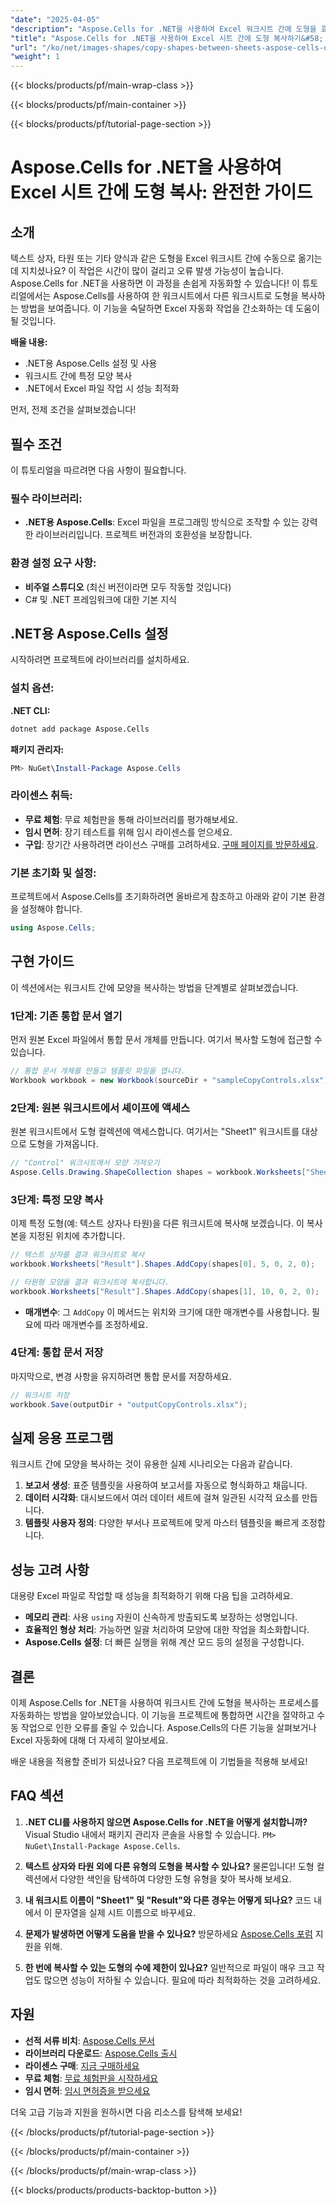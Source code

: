 ```yaml
---
"date": "2025-04-05"
"description": "Aspose.Cells for .NET을 사용하여 Excel 워크시트 간에 도형을 효율적으로 복사하는 방법을 알아보세요. 데이터 시각화 작업을 간소화하고 반복적인 프로세스를 자동화하세요."
"title": "Aspose.Cells for .NET을 사용하여 Excel 시트 간에 도형 복사하기&#58; 완벽한 가이드"
"url": "/ko/net/images-shapes/copy-shapes-between-sheets-aspose-cells-dotnet/"
"weight": 1
---
```


{{< blocks/products/pf/main-wrap-class >}}

{{< blocks/products/pf/main-container >}}

{{< blocks/products/pf/tutorial-page-section >}}


# Aspose.Cells for .NET을 사용하여 Excel 시트 간에 도형 복사: 완전한 가이드

## 소개

텍스트 상자, 타원 또는 기타 양식과 같은 도형을 Excel 워크시트 간에 수동으로 옮기는 데 지치셨나요? 이 작업은 시간이 많이 걸리고 오류 발생 가능성이 높습니다. Aspose.Cells for .NET을 사용하면 이 과정을 손쉽게 자동화할 수 있습니다! 이 튜토리얼에서는 Aspose.Cells를 사용하여 한 워크시트에서 다른 워크시트로 도형을 복사하는 방법을 보여줍니다. 이 기능을 숙달하면 Excel 자동화 작업을 간소화하는 데 도움이 될 것입니다.

**배울 내용:**
- .NET용 Aspose.Cells 설정 및 사용
- 워크시트 간에 특정 모양 복사
- .NET에서 Excel 파일 작업 시 성능 최적화

먼저, 전제 조건을 살펴보겠습니다!

## 필수 조건

이 튜토리얼을 따르려면 다음 사항이 필요합니다.

### 필수 라이브러리:
- **.NET용 Aspose.Cells**: Excel 파일을 프로그래밍 방식으로 조작할 수 있는 강력한 라이브러리입니다. 프로젝트 버전과의 호환성을 보장합니다.

### 환경 설정 요구 사항:
- **비주얼 스튜디오** (최신 버전이라면 모두 작동할 것입니다)
- C# 및 .NET 프레임워크에 대한 기본 지식

## .NET용 Aspose.Cells 설정

시작하려면 프로젝트에 라이브러리를 설치하세요.

### 설치 옵션:

**.NET CLI:**
```bash
dotnet add package Aspose.Cells
```

**패키지 관리자:**
```powershell
PM> NuGet\Install-Package Aspose.Cells
```

### 라이센스 취득:
- **무료 체험**: 무료 체험판을 통해 라이브러리를 평가해보세요.
- **임시 면허**: 장기 테스트를 위해 임시 라이센스를 얻으세요.
- **구입**: 장기간 사용하려면 라이선스 구매를 고려하세요. [구매 페이지를 방문하세요](https://purchase.aspose.com/buy).

### 기본 초기화 및 설정:
프로젝트에서 Aspose.Cells를 초기화하려면 올바르게 참조하고 아래와 같이 기본 환경을 설정해야 합니다.

```csharp
using Aspose.Cells;
```

## 구현 가이드

이 섹션에서는 워크시트 간에 모양을 복사하는 방법을 단계별로 살펴보겠습니다.

### 1단계: 기존 통합 문서 열기
먼저 원본 Excel 파일에서 통합 문서 개체를 만듭니다. 여기서 복사할 도형에 접근할 수 있습니다.
```csharp
// 통합 문서 개체를 만들고 템플릿 파일을 엽니다.
Workbook workbook = new Workbook(sourceDir + "sampleCopyControls.xlsx");
```

### 2단계: 원본 워크시트에서 셰이프에 액세스
원본 워크시트에서 도형 컬렉션에 액세스합니다. 여기서는 "Sheet1" 워크시트를 대상으로 도형을 가져옵니다.
```csharp
// "Control" 워크시트에서 모양 가져오기
Aspose.Cells.Drawing.ShapeCollection shapes = workbook.Worksheets["Sheet1"].Shapes;
```

### 3단계: 특정 모양 복사
이제 특정 도형(예: 텍스트 상자나 타원)을 다른 워크시트에 복사해 보겠습니다. 이 복사본을 지정된 위치에 추가합니다.
```csharp
// 텍스트 상자를 결과 워크시트로 복사
workbook.Worksheets["Result"].Shapes.AddCopy(shapes[0], 5, 0, 2, 0);

// 타원형 모양을 결과 워크시트에 복사합니다.
workbook.Worksheets["Result"].Shapes.AddCopy(shapes[1], 10, 0, 2, 0);
```
- **매개변수**: 그 `AddCopy` 이 메서드는 위치와 크기에 대한 매개변수를 사용합니다. 필요에 따라 매개변수를 조정하세요.

### 4단계: 통합 문서 저장
마지막으로, 변경 사항을 유지하려면 통합 문서를 저장하세요.
```csharp
// 워크시트 저장
workbook.Save(outputDir + "outputCopyControls.xlsx");
```

## 실제 응용 프로그램

워크시트 간에 모양을 복사하는 것이 유용한 실제 시나리오는 다음과 같습니다.
1. **보고서 생성**: 표준 템플릿을 사용하여 보고서를 자동으로 형식화하고 채웁니다.
2. **데이터 시각화**: 대시보드에서 여러 데이터 세트에 걸쳐 일관된 시각적 요소를 만듭니다.
3. **템플릿 사용자 정의**: 다양한 부서나 프로젝트에 맞게 마스터 템플릿을 빠르게 조정합니다.

## 성능 고려 사항

대용량 Excel 파일로 작업할 때 성능을 최적화하기 위해 다음 팁을 고려하세요.
- **메모리 관리**: 사용 `using` 자원이 신속하게 방출되도록 보장하는 성명입니다.
- **효율적인 형상 처리**: 가능하면 일괄 처리하여 모양에 대한 작업을 최소화합니다.
- **Aspose.Cells 설정**: 더 빠른 실행을 위해 계산 모드 등의 설정을 구성합니다.

## 결론

이제 Aspose.Cells for .NET을 사용하여 워크시트 간에 도형을 복사하는 프로세스를 자동화하는 방법을 알아보았습니다. 이 기능을 프로젝트에 통합하면 시간을 절약하고 수동 작업으로 인한 오류를 줄일 수 있습니다. Aspose.Cells의 다른 기능을 살펴보거나 Excel 자동화에 대해 더 자세히 알아보세요.

배운 내용을 적용할 준비가 되셨나요? 다음 프로젝트에 이 기법들을 적용해 보세요!

## FAQ 섹션

1. **.NET CLI를 사용하지 않으면 Aspose.Cells for .NET을 어떻게 설치합니까?** 
   Visual Studio 내에서 패키지 관리자 콘솔을 사용할 수 있습니다. `PM> NuGet\Install-Package Aspose.Cells`.

2. **텍스트 상자와 타원 외에 다른 유형의 도형을 복사할 수 있나요?**
   물론입니다! 도형 컬렉션에서 다양한 색인을 탐색하여 다양한 도형 유형을 찾아 복사해 보세요.

3. **내 워크시트 이름이 "Sheet1" 및 "Result"와 다른 경우는 어떻게 되나요?**
   코드 내에서 이 문자열을 실제 시트 이름으로 바꾸세요.

4. **문제가 발생하면 어떻게 도움을 받을 수 있나요?**
   방문하세요 [Aspose.Cells 포럼](https://forum.aspose.com/c/cells/9) 지원을 위해.

5. **한 번에 복사할 수 있는 도형의 수에 제한이 있나요?**
   일반적으로 파일이 매우 크고 작업도 많으면 성능이 저하될 수 있습니다. 필요에 따라 최적화하는 것을 고려하세요.

## 자원
- **선적 서류 비치**: [Aspose.Cells 문서](https://reference.aspose.com/cells/net/)
- **라이브러리 다운로드**: [Aspose.Cells 출시](https://releases.aspose.com/cells/net/)
- **라이센스 구매**: [지금 구매하세요](https://purchase.aspose.com/buy)
- **무료 체험**: [무료 체험판을 시작하세요](https://releases.aspose.com/cells/net/)
- **임시 면허**: [임시 면허증을 받으세요](https://purchase.aspose.com/temporary-license/)

더욱 고급 기능과 지원을 원하시면 다음 리소스를 탐색해 보세요!

{{< /blocks/products/pf/tutorial-page-section >}}

{{< /blocks/products/pf/main-container >}}

{{< /blocks/products/pf/main-wrap-class >}}

{{< blocks/products/products-backtop-button >}}